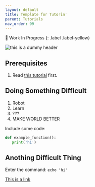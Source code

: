 ```yaml
---
layout: default
title: Template for Tutorin'
parent: Tutorials
nav_order: 99 
---
```

🚧 Work In Progress
{: .label .label-yellow}

![this is a dummy header](https://linkedinheaders.com/wp-content/uploads/2018/02/mountain-header.jpg)

## Prerequisites

1. Read [this tutorial](./creating_a_new_tutorial.md) first.


## Doing Something Difficult

1. Robot
2. Learn
3. ???
4. MAKE WORLD BETTER 

Include some code:
```python
def example_function():
   print('hi')
```

## Anothing Difficult Thing

Enter the command:
`echo 'hi'`

[This is a link](https://uwrobotlearning.github.io)

